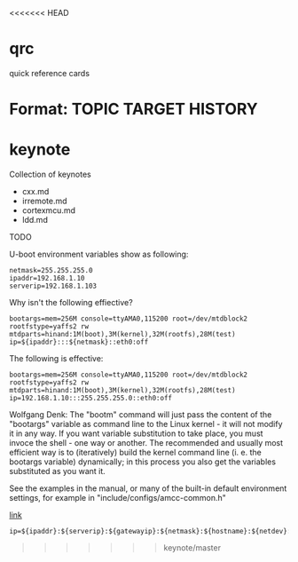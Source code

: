 <<<<<<< HEAD
# qrc
quick reference cards

Format:
TOPIC
TARGET
HISTORY
=======
# keynote

Collection of keynotes

* cxx.md
* irremote.md
* cortexmcu.md
* ldd.md

TODO

U-boot environment variables show as following:
````````````````````````````````````````````````
netmask=255.255.255.0
ipaddr=192.168.1.10
serverip=192.168.1.103
````````````````````````````````````````````````
Why isn't the following effiective?
````````````````````````````````````````````````
bootargs=mem=256M console=ttyAMA0,115200 root=/dev/mtdblock2 rootfstype=yaffs2 rw mtdparts=hinand:1M(boot),3M(kernel),32M(rootfs),28M(test) ip=${ipaddr}:::${netmask}::eth0:off
````````````````````````````````````````````````
The following is effective:
````````````````````````````````````````````````
bootargs=mem=256M console=ttyAMA0,115200 root=/dev/mtdblock2 rootfstype=yaffs2 rw mtdparts=hinand:1M(boot),3M(kernel),32M(rootfs),28M(test) ip=192.168.1.10:::255.255.255.0::eth0:off
````````````````````````````````````````````````
Wolfgang Denk: The "bootm" command will just pass the content of the "bootargs" variable as command line to the Linux kernel - it will not modify it in any way. If you want variable substitution to take place, you must invoce the shell - one way or another.  The recommended and usually most efficient way is to (iteratively) build the kernel command line (i. e. the bootargs variable) dynamically; in this process you also get the variables substituted as you want it.

See the examples in the manual, or many of the built-in default
environment settings, for example in "include/configs/amcc-common.h"

[link](https://lists.denx.de/pipermail/u-boot/2012-May/123550.html)

````````````````````````````````````````````````
ip=${ipaddr}:${serverip}:${gatewayip}:${netmask}:${hostname}:${netdev}:off
````````````````````````````````````````````````
>>>>>>> keynote/master
